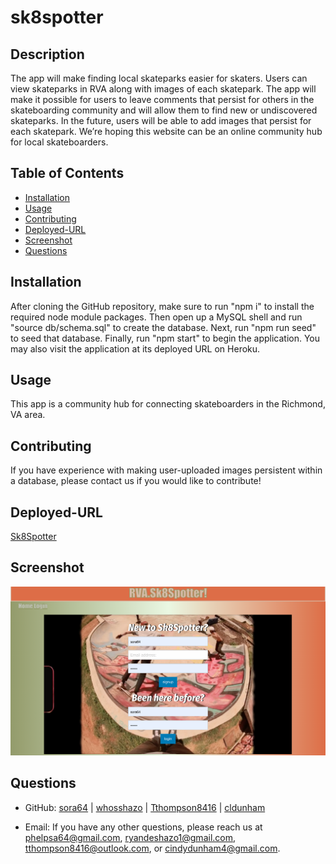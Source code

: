 # sk8spotter

## Description

The app will make finding local skateparks easier for skaters. Users can view skateparks in RVA along with images of each skatepark. The app will make it possible for users to leave comments that persist for others in the skateboarding community and will allow them to find new or undiscovered skateparks. In the future, users will be able to add images that persist for each skatepark. We’re hoping this website can be an online community hub for local skateboarders.

## Table of Contents

- [Installation](#installation)
- [Usage](#usage)
- [Contributing](#contributing)
- [Deployed-URL](#deployed-url)
- [Screenshot](#screenshot)
- [Questions](#questions)

## Installation

After cloning the GitHub repository, make sure to run "npm i" to install the required node module packages. Then open up a MySQL shell and run "source db/schema.sql" to create the database. Next, run "npm run seed" to seed that database. Finally, run "npm start" to begin the application. You may also visit the application at its deployed URL on Heroku.

## Usage

This app is a community hub for connecting skateboarders in the Richmond, VA area.

## Contributing

If you have experience with making user-uploaded images persistent within a database, please contact us if you would like to contribute!

## Deployed-URL

[Sk8Spotter](https://sk8spotter.herokuapp.com/)

## Screenshot

![Sk8SpotterScreenshot](./public/images/original_images/Sk8SpotterScreenshot.png)

## Questions

- GitHub: [sora64](https://github.com/sora64/) | [whosshazo](https://github.com/whosshazo) | [Tthompson8416](https://github.com/Tthompson8416) | [cldunham](https://github.com/cldunham)

- Email: If you have any other questions, please reach us at [phelpsa64@gmail.com](mailto:phelpsa64@gmail.com), [ryandeshazo1@gmail.com](mailto:ryandeshazo1@gmail.com), [tthompson8416@outlook.com](mailto:tthompson8416@outlook.com), or [cindydunham4@gmail.com](mailto:cindydunham4@gmail.com).
